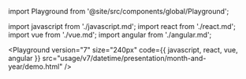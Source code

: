 import Playground from '@site/src/components/global/Playground';

import javascript from './javascript.md';
import react from './react.md';
import vue from './vue.md';
import angular from './angular.md';

<Playground
  version="7"
  size="240px"
  code={{ javascript, react, vue, angular }}
  src="usage/v7/datetime/presentation/month-and-year/demo.html"
/>
